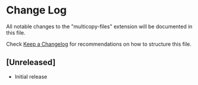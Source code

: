 # Change Log

All notable changes to the "multicopy-files" extension will be documented in this file.

Check [Keep a Changelog](http://keepachangelog.com/) for recommendations on how to structure this file.

## [Unreleased]

- Initial release